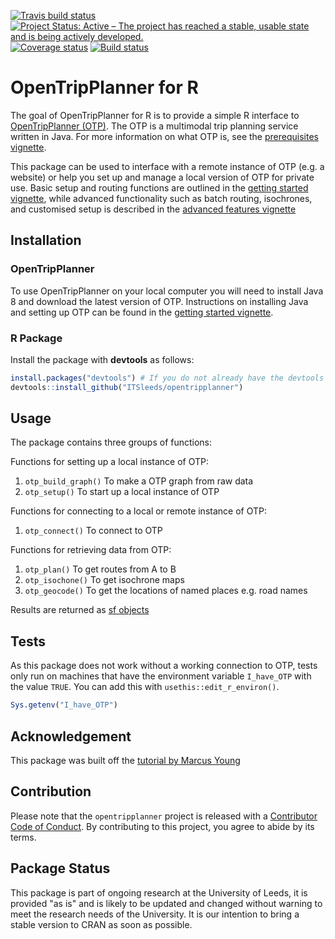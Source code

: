 
<!-- README.md is generated from README.Rmd. Please edit that file -->
[![Travis build status](https://travis-ci.org/ITSLeeds/opentripplanner.svg?branch=master)](https://travis-ci.org/ITSLeeds/opentripplanner) [![Project Status: Active – The project has reached a stable, usable state and is being actively developed.](https://www.repostatus.org/badges/latest/active.svg)](https://www.repostatus.org/#active) [![Coverage status](https://codecov.io/gh/ITSLeeds/opentripplanner/branch/master/graph/badge.svg)](https://codecov.io/github/ITSLeeds/opentripplanner?branch=master) [![Build status](https://ci.appveyor.com/api/projects/status/gqp3smc04as3qg85?svg=true)](https://ci.appveyor.com/project/layik/opentripplanner-05ana)

OpenTripPlanner for R
=====================

The goal of OpenTripPlanner for R is to provide a simple R interface to [OpenTripPlanner (OTP)](https://www.opentripplanner.org/). The OTP is a multimodal trip planning service written in Java. For more information on what OTP is, see the [prerequisites vignette](https://itsleeds.github.io/opentripplanner/articles/prerequisites.html).

This package can be used to interface with a remote instance of OTP (e.g. a website) or help you set up and manage a local version of OTP for private use. Basic setup and routing functions are outlined in the [getting started vignette](https://itsleeds.github.io/opentripplanner/articles/opentripplanner.html), while advanced functionality such as batch routing, isochrones, and customised setup is described in the [advanced features vignette](https://itsleeds.github.io/opentripplanner/articles/advanced_features.html)

Installation
------------

### OpenTripPlanner

To use OpenTripPlanner on your local computer you will need to install Java 8 and download the latest version of OTP. Instructions on installing Java and setting up OTP can be found in the [getting started vignette](https://itsleeds.github.io/opentripplanner/articles/opentripplanner.html).

### R Package

Install the package with **devtools** as follows:

``` r
install.packages("devtools") # If you do not already have the devtools package
devtools::install_github("ITSleeds/opentripplanner")
```

Usage
-----

The package contains three groups of functions:

Functions for setting up a local instance of OTP:

1.  `otp_build_graph()` To make a OTP graph from raw data
2.  `otp_setup()` To start up a local instance of OTP

Functions for connecting to a local or remote instance of OTP:

1.  `otp_connect()` To connect to OTP

Functions for retrieving data from OTP:

1.  `otp_plan()` To get routes from A to B
2.  `otp_isochone()` To get isochrone maps
3.  `otp_geocode()` To get the locations of named places e.g. road names

Results are returned as [sf objects](https://cran.r-project.org/web/packages/sf/index.html)

Tests
-----

As this package does not work without a working connection to OTP, tests only run on machines that have the environment variable `I_have_OTP` with the value `TRUE`. You can add this with `usethis::edit_r_environ()`.

``` r
Sys.getenv("I_have_OTP")
```

Acknowledgement
---------------

This package was built off the [tutorial by Marcus Young](https://github.com/marcusyoung/otp-tutorial)

Contribution
------------

Please note that the `opentripplanner` project is released with a [Contributor Code of Conduct](CODE_OF_CONDUCT.md). By contributing to this project, you agree to abide by its terms.

Package Status
--------------

This package is part of ongoing research at the University of Leeds, it is provided "as is" and is likely to be updated and changed without warning to meet the research needs of the University. It is our intention to bring a stable version to CRAN as soon as possible.
